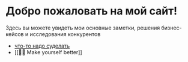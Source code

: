 # Добро пожаловать на мой сайт! 

Здесь вы можете увидеть мои основные заметки, решения бизнес-кейсов и исследования конкурентов

- [что-то надо суделать](Личностный%20рост/Product%20Strategy)
- [[💪💸 Make yourself better]]
